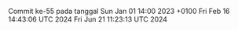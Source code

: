 Commit ke-55 pada tanggal Sun Jan 01 14:00 2023 +0100
Fri Feb 16 14:43:06 UTC 2024
Fri Jun 21 11:23:13 UTC 2024
